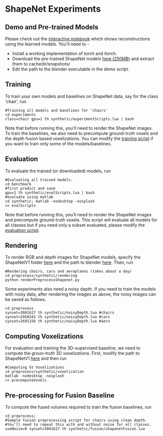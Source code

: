# ShapeNet Experiments

## Demo and Pre-trained Models

Please check out the [interactive notebook](../demo/demo.ipynb) which shows reconstructions using the learned models. You'll need to - 
- Install a working implementation of torch and itorch.
- Download the pre-trained ShapeNet models [here (250MB)](https://people.eecs.berkeley.edu/~shubhtuls/cachedir/drc/snapshots/shapenetModels.tar.gz) and extract them to cachedir/snapshots/
- Edit the path to the blender executable in the demo script.

## Training
To train your own models and baselines on ShapeNet data, say for the class 'chair', run
```
#Training all models and baselines for 'chairs'
cd experiments
class=chair gpu=1 th synthetic/experimentScripts.lua | bash
```
Note that before running this, you'll need to render the ShapeNet images. To train the baselines, we also need to precompute ground-truth voxels and the depth fusion based voxelizations. You can modify the [training script](../experiments/synthetic/experimentScripts.lua) if you want to train only some of the models/baselines.

## Evaluation
To evaluate the trained (or downloaded) models, run
```
#Evaluating all trained models.
cd benchmark
#first predict and save
gpu=1 th synthetic/evalScripts.lua | bash
#evaluate using matlab
cd synthetic; matlab -nodesktop -nosplash
>> evalScripts
```
Note that before running this, you'll need to render the ShapeNet images and precompute ground-truth voxels. This script will evaluate all models for all classes but if you need only a subset evaluated, please modify the [evaluation script](../benchmark/synthetic/evalScripts.lua).

## Rendering
To render RGB and depth images for ShapeNet models, specify the ShapeNetV1 folder [here](../preprocess/synthetic/rendering/startup.py) and the path to blender [here](../preprocess/synthetic/rendering/renderer/global_variables.py). Then, run
```
#Rendering chairs, cars and aeroplanes (takes about a day)
cd preprocess/synthetic/rendering
python renderPreprocessShapenet.py
```
Some experiments also need a noisy depth. If you need to train the models with noisy data, after rendering the images as above, the noisy images can be saved as follows.
```
cd preprocess
synset=3001627 th synthetic/noisyDepth.lua #chairs
synset=2958343 th synthetic/noisyDepth.lua #cars
synset=2691156 th synthetic/noisyDepth.lua #aero
```

## Computing Voxelizations
For evaluation and training the 3D-supervised baseline, we need to compute the groun-truth 3D voxelizations. First, modify the path to ShapeNetV1 [here](../preprocess/synthetic/voxelization/startup.m) and then run
```
#Computing Gt Voxelizations
cd preprocess/synthetic/voxelization
matlab -nodesktop -nosplash
>> precomputeVoxels
```

## Pre-processing for Fusion Baseline
To compute the fused volumes required to train the fusion baselines, run
```
cd preprocess;
#Sample fusion preprocessing script for chairs using clean depth.
#You'll need to repeat this with and without noise for all classes.
useNoise=0 synset=3001627 th synthetic/fusion/shapenetFusion.lua
```
